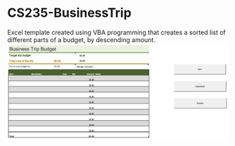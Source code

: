 # CS235-BusinessTrip
Excel template created using VBA programming that creates a sorted list of different parts of a budget, by descending amount.
![](Budg.png)
